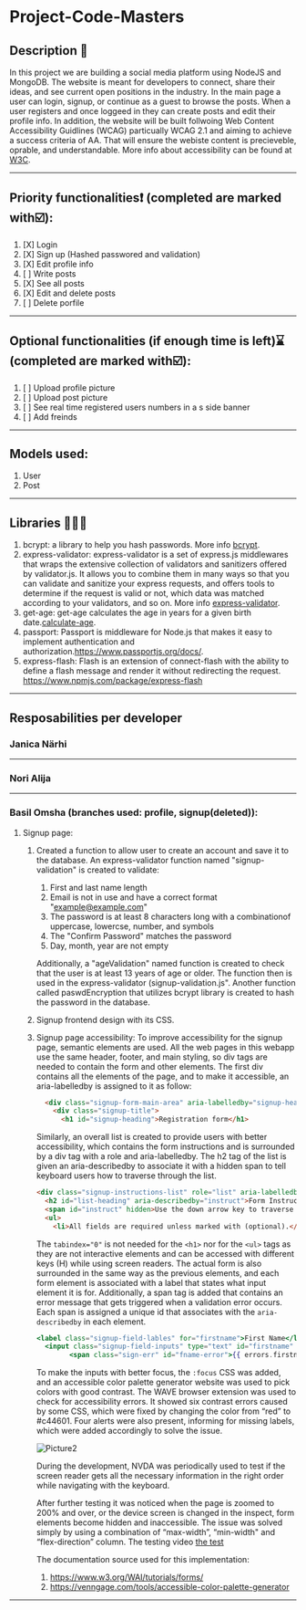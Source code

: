 <!---
To switch between views in VScode, press Ctrl+Shift+V in the editor.
-->
# Project-Code-Masters
## Description 📝

In this project we are building a social media platform using NodeJS and MongoDB. The website is meant for developers to connect, share their ideas, and see current open positions in the industry. In the main page a user can login, signup, or continue as a guest to browse the posts. When a user registers and once loggeed in they can create posts and edit their profile info. In addition, the website will be built follwoing Web Content Accessibility Guidlines (WCAG) particually WCAG 2.1 and aiming to achieve a success criteria of AA. That will ensure the webiste content is precieveble, oprable, and understandable. More info about accessibility can be found at [W3C](https://www.w3.org/WAI/fundamentals/).
****
## Priority functionalities❗ (completed are marked with☑️):

1. [X] Login
2. [X] Sign up (Hashed passwored and validation)
3. [X] Edit profile info
4. [ ] Write posts
5. [X] See all posts
6. [X] Edit and delete posts
7. [ ] Delete porfile
***
## Optional functionalities (if enough time is left)⌛ (completed are marked with☑️):
1. [ ] Upload profile picture 
2. [ ] Upload post picture
3. [ ] See real time registered users numbers in a s side banner
4. [ ] Add freinds
***
## Models used:
1. User
2. Post
***
## Libraries 📔📔📗
1. bcrypt: a library to help you hash passwords. More info [bcrypt](https://www.npmjs.com/package/bcrypt).
2. express-validator: express-validator is a set of express.js middlewares that wraps the extensive collection of validators and sanitizers offered by validator.js. It allows you to combine them in many ways so that you can validate and sanitize your express requests, and offers tools to determine if the request is valid or not, which data was matched according to your validators, and so on. More info [express-validator](https://express-validator.github.io/docs).
3. get-age: get-age calculates the age in years for a given birth date.[calculate-age](https://www.npmjs.com/package/get-age).
4. passport: Passport is middleware for Node.js that makes it easy to implement authentication and authorization.https://www.passportjs.org/docs/.
5. express-flash: Flash is an extension of connect-flash with the ability to define a flash message and render it without redirecting the request. https://www.npmjs.com/package/express-flash
***
## Resposabilities per developer
### Janica Närhi
***
### Nori Alija
***
### Basil Omsha (branches used: profile, signup(deleted)): 
1. Signup page: 
    1. Created a function to allow user to create an account and save it to the database. An express-validator function named "signup-validation" is created to validate:
          1. First and last name length
          2. Email is not in use and have a correct format "example@example.com"
          3. The password is at least 8 characters long with a combinationof uppercase, lowercse, number, and symbols
          4. The "Confirm Password" matches the password 
          5. Day, month, year are not empty  
          
          Additionally, a "ageValidation" named function is created to check that the user is at least 13 years of age or older. The function then is used in the express-validator (signup-validation.js". Another function called paswdEncryption that utilizes bcrypt library is created to hash the password in the database.
    
    2. Signup frontend design with its CSS. 
    3. Signup page accessibility: To improve accessibility for the signup page, semantic elements are used. All the web pages in this webapp use the same header, footer, and main styling, so div tags are needed to contain the form and other elements. The first div contains all the elements of the page, and to make it accessible, an aria-labelledby is assigned to it as follow: 
        ```html
          <div class="signup-form-main-area" aria-labelledby="signup-heading">
            <div class="signup-title">
              <h1 id="signup-heading">Registration form</h1>
        ```
                  
          Similarly, an overall list is created to provide users with better accessibility, which contains the form instructions and is surrounded by a div tag with a role and aria-labelledby. The h2 tag of the list is given an aria-describedby to associate it with a hidden span to tell keyboard users how to traverse through the list. 
          ```html
          <div class="signup-instructions-list" role="list" aria-labelledby="list-heading">
            <h2 id="list-heading" aria-describedby="instruct">Form Instructions</h2>
            <span id="instruct" hidden>Use the down arrow key to traverse the list items </span>
            <ul>
              <li>All fields are required unless marked with (optional).</li>
          ```                
          The `tabindex="0"` is not needed for the `<h1>` nor for the `<ul>` tags as they are not interactive elements and can be accessed with different keys (H) while using screen readers. The actual form is also surrounded in the same way as the previous elements, and each form element is associated with a label that states what input element it is for. Additionally, a span tag is added that contains an error message that gets triggered when a validation error occurs. Each span is assigned a unique id that associates with the `aria-describedby` in each element.
          ```handlebars
          <label class="signup-field-lables" for="firstname">First Name</label>
            <input class="signup-field-inputs" type="text" id="firstname" name="firstname" value="{{values.firstname}}" placeholder="John" aria-describedby="fname-error" required>
				  <span class="sign-err" id="fname-error">{{ errors.firstname }}</span>
          ```                          
          To make the inputs with better focus, the `:focus` CSS was added, and an accessible color palette generator website was used to pick colors with good contrast. The WAVE browser extension was used to check for accessibility errors. It showed six contrast errors caused by some CSS, which were fixed by changing the color from “red” to #c44601. Four alerts were also present, informing for missing labels, which were added accordingly to solve the issue. 
          
          ![Picture2](https://user-images.githubusercontent.com/90252817/235223128-127f4fa4-2561-4b15-8842-1cc610792c07.png)
          
          During the development, NVDA was periodically used to test if the screen reader gets all the necessary information in the right order while navigating with the keyboard. 
	  
		After further testing it was noticed when the page is zoomed to 200% and over, or the device screen is changed in the inspect, form elements become hidden and inaccessible. The issue was solved simply by using a combination of “max-width”, “min-width" and “flex-direction” column. The testing video [the test](https://kaltura.hamk.fi/media/t/0_a9vosmoa) 

		  The documentation source used for this implementation: 
		  1. https://www.w3.org/WAI/tutorials/forms/
		  2. https://venngage.com/tools/accessible-color-palette-generator
***


 
